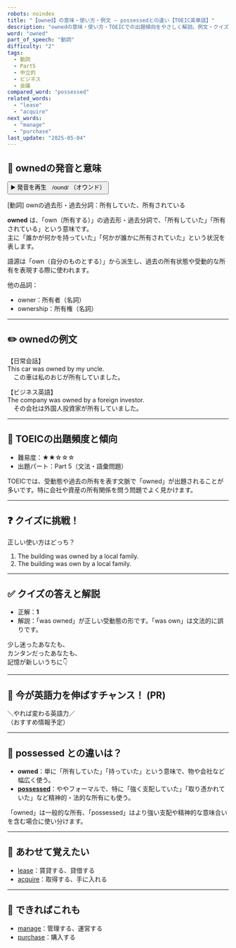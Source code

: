 ```yaml
---
robots: noindex
title: "【owned】の意味・使い方・例文 ― possessedとの違い【TOEIC英単語】"
description: "ownedの意味・使い方・TOEICでの出題傾向をやさしく解説。例文・クイズ付きでpossessedとの違いもわかりやすく学べます。"
word: "owned"
part_of_speech: "動詞"
difficulty: "2"
tags:
  - 動詞
  - Part5
  - 中立的
  - ビジネス
  - 会議
compared_word: "possessed"
related_words:
  - "lease"
  - "acquire"
next_words:
  - "manage"
  - "purchase"
last_update: "2025-05-04"
---
```


## 🔰 ownedの発音と意味

<button class="play-audio" onclick="playTTS('owned')">
  <span class="play-audio-main">
    ▶️ 発音を再生　/oʊnd/
  </span>
  <span class="play-audio-sub">
    （オウンド）
  </span>
</button>

[動詞] ownの過去形・過去分詞：所有していた、所有されている

**owned** は、「own（所有する）」の過去形・過去分詞で、「所有していた」「所有されている」という意味です。  
主に「誰かが何かを持っていた」「何かが誰かに所有されていた」という状況を表します。

語源は「own（自分のものとする）」から派生し、過去の所有状態や受動的な所有を表現する際に使われます。

他の品詞：  
- owner：所有者（名詞）
- ownership：所有権（名詞）

---

## ✏️ ownedの例文

【日常会話】  
This car was owned by my uncle.  
　この車は私のおじが所有していました。

【ビジネス英語】  
The company was owned by a foreign investor.  
　その会社は外国人投資家が所有していました。

---

## 🎯 TOEICの出題頻度と傾向

- 難易度：★★☆☆☆
- 出題パート：Part 5（文法・語彙問題）

TOEICでは、受動態や過去の所有を表す文脈で「owned」が出題されることが多いです。特に会社や資産の所有関係を問う問題でよく見かけます。

---

## ❓ クイズに挑戦！

正しい使い方はどっち？

1. The building was owned by a local family.  
2. The building was own by a local family.

---

## ✅ クイズの答えと解説

- 正解：**1**
- 解説：「was owned」が正しい受動態の形です。「was own」は文法的に誤りです。

少し迷ったあなたも、  
カンタンだったあなたも、  
記憶が新しいうちに👇️

---

## 🚀 今が英語力を伸ばすチャンス！ (PR)

<div class="info-center">
＼やれば変わる英語力／<br>  
（おすすめ情報予定）
</div>

---

## 🤔  possessed との違いは？

- **owned**：単に「所有していた」「持っていた」という意味で、物や会社など幅広く使う。
- **[possessed](/possessed)**：ややフォーマルで、特に「強く支配していた」「取り憑かれていた」など精神的・法的な所有にも使う。

「owned」は一般的な所有、「possessed」はより強い支配や精神的な意味合いを含む場合に使い分けます。

---

## 🧩 あわせて覚えたい

- [lease](/lease)：賃貸する、貸借する
- [acquire](/acquire)：取得する、手に入れる

---

## 📖 できればこれも

- [manage](/manage)：管理する、運営する
- [purchase](/purchase)：購入する

<!-- cvid: aid45_bid28 -->
